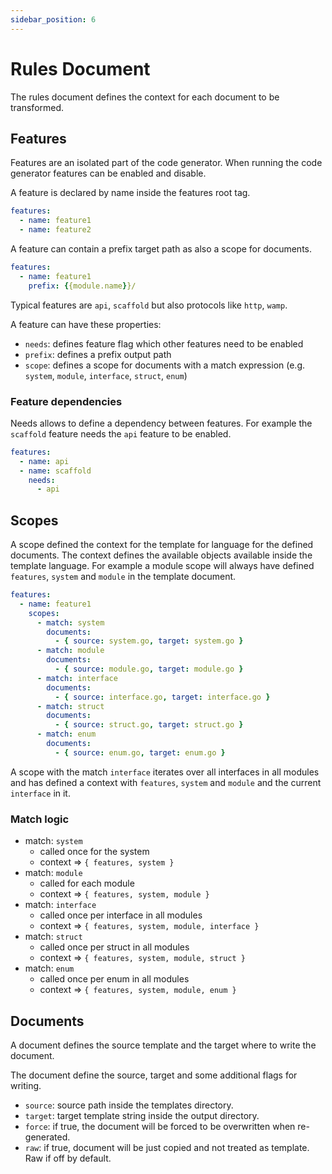 ```yaml
---
sidebar_position: 6
---
```


# Rules Document

The rules document defines the context for each document to be transformed.

## Features

Features are an isolated part of the code generator. When running the code generator features can be enabled and disable.

A feature is declared by name inside the features root tag.

```yaml
features:
  - name: feature1
  - name: feature2
```

A feature can contain a prefix target path as also a scope for documents.

```yaml
features:
  - name: feature1
    prefix: {{module.name}}/
```

Typical features are `api`, `scaffold` but also protocols like `http`, `wamp`.

A feature can have these properties:

- `needs`: defines feature flag which other features need to be enabled
- `prefix`: defines a prefix output path
- `scope`: defines a scope for documents with a match expression (e.g. `system`, `module`, `interface`, `struct`, `enum`)

### Feature dependencies

Needs allows to define a dependency between features. For example the `scaffold` feature needs the `api` feature to be enabled.

```yaml
features:
  - name: api
  - name: scaffold
    needs:
      - api
```


## Scopes

A scope defined the context for the template for language for the defined documents. The context defines the available objects available inside the template language. For example a module scope will always have defined `features`, `system` and `module` in the template document.

```yaml
features:
  - name: feature1
    scopes:
      - match: system
        documents:
          - { source: system.go, target: system.go }
      - match: module
        documents:
          - { source: module.go, target: module.go }
      - match: interface
        documents:
          - { source: interface.go, target: interface.go }
      - match: struct
        documents:
          - { source: struct.go, target: struct.go }
      - match: enum
        documents:
          - { source: enum.go, target: enum.go }
```

A scope with the match `interface` iterates over all interfaces in all modules and has defined a context with `features`, `system` and `module` and the current `interface` in it.

### Match logic

- match: `system`
  - called once for the system
  - context => `{ features, system }`
- match: `module`
  - called for each module
  - context => `{ features, system, module }`
- match: `interface`
  - called once per interface in all modules
  - context => `{ features, system, module, interface }`
- match: `struct`
  - called once per struct in all modules
  - context => `{ features, system, module, struct }`
- match: `enum`
  - called once per enum in all modules
  - context => `{ features, system, module, enum }`

## Documents

A document defines the source template and the target where to write the document.

The document define the source, target and some additional flags for writing.

- `source`: source path inside the templates directory.
- `target`: target template string inside the output directory.
- `force`: if true, the document will be forced to be overwritten when re-generated.
- `raw`: if true, document will be just copied and not treated as template. Raw if off by default.
